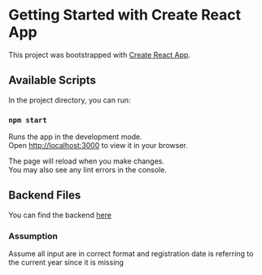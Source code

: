 # Getting Started with Create React App

This project was bootstrapped with [Create React App](https://github.com/facebook/create-react-app).

## Available Scripts

In the project directory, you can run:

### `npm start`

Runs the app in the development mode.\
Open [http://localhost:3000](http://localhost:3000) to view it in your browser.

The page will reload when you make changes.\
You may also see any lint errors in the console.

## Backend Files


You can find the backend [here](https://github.com/hans555/football-back)


### Assumption

Assume all input are in correct format and registration date is referring to the current year since it is missing
